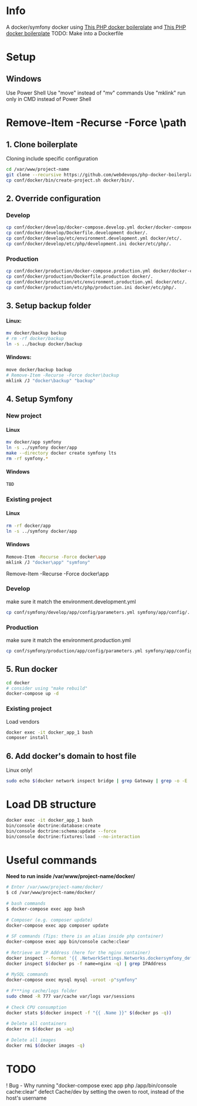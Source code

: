 # Info
A docker/symfony docker using [This PHP docker boilerplate](https://github.com/webdevops/php-docker-boilerplate) and [This PHP docker boilerplate](https://github.com/maxpou/docker-symfony)
TODO: Make into a Dockerfile

# Setup
## Windows
Use Power Shell
Use "move" instead of "mv" commands
Use "mklink" run only in CMD instead of Power Shell
# Remove-Item -Recurse -Force \path


## 1. Clone boilerplate
Cloning include specific configuration
```bash
cd /var/www/project-name
git clone --recursive https://github.com/webdevops/php-docker-boilerplate.git docker
cp conf/docker/bin/create-project.sh docker/bin/.
```

## 2. Override configuration
### Develop
```bash
cp conf/docker/develop/docker-compose.develop.yml docker/docker-compose.yml
cp conf/docker/develop/Dockerfile.development docker/.
cp conf/docker/develop/etc/environment.development.yml docker/etc/.
cp conf/docker/develop/etc/php/development.ini docker/etc/php/.
```

### Production
```bash
cp conf/docker/production/docker-compose.production.yml docker/docker-compose.yml
cp conf/docker/production/Dockerfile.production docker/.
cp conf/docker/production/etc/environment.production.yml docker/etc/.
cp conf/docker/production/etc/php/production.ini docker/etc/php/.
```

## 3. Setup backup folder
#### Linux:
```bash
mv docker/backup backup
# rm -rf docker/backup
ln -s ../backup docker/backup
```
#### Windows:
```bash
move docker/backup backup
# Remove-Item -Recurse -Force docker\backup
mklink /J "docker\backup" "backup"
```

## 4. Setup Symfony
### New project
#### Linux
```bash
mv docker/app symfony
ln -s ../symfony docker/app
make --directory docker create symfony lts
rm -rf symfony.*
```
#### Windows
```bash
TBD
```

### Existing project
#### Linux
```bash
rm -rf docker/app 
ln -s ../symfony docker/app
```
#### Windows
```bash
Remove-Item -Recurse -Force docker\app
mklink /J "docker\app" "symfony"
```

Remove-Item -Recurse -Force docker\app

### Develop
make sure it match the environment.development.yml
```bash
cp conf/symfony/develop/app/config/parameters.yml symfony/app/config/.
```
### Production
make sure it match the environment.production.yml
```bash
cp conf/symfony/production/app/config/parameters.yml symfony/app/config/.
```

## 5. Run docker
```bash
cd docker
# consider using "make rebuild"
docker-compose up -d
```
### Existing project
Load vendors
```bash
docker exec -it docker_app_1 bash
composer install
```


## 6. Add docker's domain to host file
Linux only!
```bash
sudo echo $(docker network inspect bridge | grep Gateway | grep -o -E '[0-9\.]+') "symfony.dev" >> /etc/hosts
```

# Load DB structure
```bash
docker exec -it docker_app_1 bash
bin/console doctrine:database:create
bin/console doctrine:schema:update --force
bin/console doctrine:fixtures:load --no-interaction
```

# Useful commands
__Need to run inside /var/www/project-name/docker/__
```bash
# Enter /var/www/project-name/docker/
$ cd /var/www/project-name/docker/
 
# bash commands
$ docker-compose exec app bash
 
# Composer (e.g. composer update)
docker-compose exec app composer update
 
# SF commands (Tips: there is an alias inside php container)
docker-compose exec app bin/console cache:clear 
 
# Retrieve an IP Address (here for the nginx container)
docker inspect --format '{{ .NetworkSettings.Networks.dockersymfony_default.IPAddress }}' $(docker ps -f name=nginx -q)
docker inspect $(docker ps -f name=nginx -q) | grep IPAddress
 
# MySQL commands
docker-compose exec mysql mysql -uroot -p"symfony"
 
# F***ing cache/logs folder
sudo chmod -R 777 var/cache var/logs var/sessions
 
# Check CPU consumption
docker stats $(docker inspect -f "{{ .Name }}" $(docker ps -q))
 
# Delete all containers
docker rm $(docker ps -aq)
 
# Delete all images
docker rmi $(docker images -q)
```

# TODO
! Bug - Why running "docker-compose exec app php /app/bin/console cache:clear" defect Cache/dev by setting the owen to root, instead of the host's username
